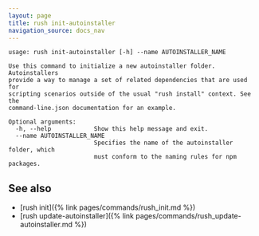 ```yaml
---
layout: page
title: rush init-autoinstaller
navigation_source: docs_nav
---
```


```
usage: rush init-autoinstaller [-h] --name AUTOINSTALLER_NAME

Use this command to initialize a new autoinstaller folder. Autoinstallers
provide a way to manage a set of related dependencies that are used for
scripting scenarios outside of the usual "rush install" context. See the
command-line.json documentation for an example.

Optional arguments:
  -h, --help            Show this help message and exit.
  --name AUTOINSTALLER_NAME
                        Specifies the name of the autoinstaller folder, which
                        must conform to the naming rules for npm packages.
```

## See also

- [rush init]({% link pages/commands/rush_init.md %})
- [rush update-autoinstaller]({% link pages/commands/rush_update-autoinstaller.md %})
